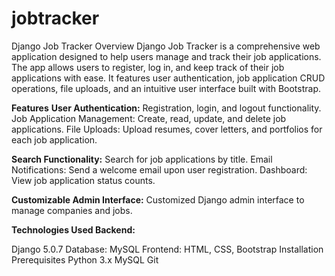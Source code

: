 # jobtracker
Django Job Tracker Overview Django Job Tracker is a comprehensive web application designed to help users manage and track their job applications. The app allows users to register, log in, and keep track of their job applications with ease. It features user authentication, job application CRUD operations, file uploads, and an intuitive user interface built with Bootstrap.

**Features**
**User Authentication:** Registration, login, and logout functionality. Job Application Management: Create, read, update, and delete job applications. File Uploads: Upload resumes, cover letters, and portfolios for each job application. 

**Search Functionality:** Search for job applications by title. Email Notifications: Send a welcome email upon user registration. Dashboard: View job application status counts. 

**Customizable Admin Interface:** Customized Django admin interface to manage companies and jobs. 

**Technologies Used Backend:**

Django 5.0.7 Database: MySQL Frontend: HTML, CSS, Bootstrap Installation Prerequisites Python 3.x MySQL Git
